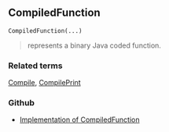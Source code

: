 ## CompiledFunction

```
CompiledFunction(...)
```

> represents a binary Java coded function.


### Related terms 
[Compile](Compile.md), [CompilePrint](CompilePrint.md) 
### Github
* [Implementation of CompiledFunction](https://github.com/axkr/symja_android_library/blob/master/symja_android_library/matheclipse-core/src/main/java/org/matheclipse/core/builtin/Programming.java#L517) 
